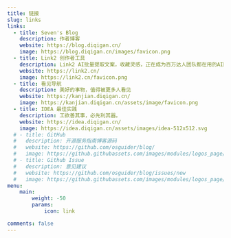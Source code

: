```yaml
---
title: 链接
slug: links
links:
  - title: Seven's Blog
    description: 作者博客
    website: https://blog.diqigan.cn/
    image: https://blog.diqigan.cn/images/favicon.png
  - title: Link2 创作者工具
    description: Link2 AI批量提取文案，收藏灵感，正在成为百万达人团队都在用的AI随身创作工具。
    website: https://link2.cn/
    image: https://link2.cn/favicon.png
  - title: 看见导航
    description: 美好的事物，值得被更多人看见
    website: https://kanjian.diqigan.cn/
    image: https://kanjian.diqigan.cn/assets/image/favicon.png
  - title: IDEA 最佳实践
    description: 工欲善其事，必先利其器。
    website: https://idea.diqigan.cn/
    image: https://idea.diqigan.cn/assets/images/idea-512x512.svg
  # - title: GitHub
  #   description: 开源服务指南博客源码
  #   website: https://github.com/osguider/blog/
  #   image: https://github.githubassets.com/images/modules/logos_page/GitHub-Mark.png
  # - title: Github Issue
  #   description: 意见建议
  #   website: https://github.com/osguider/blog/issues/new
  #   image: https://github.githubassets.com/images/modules/logos_page/GitHub-Mark.png
menu:
    main:
        weight: -50
        params:
            icon: link

comments: false
---
```

